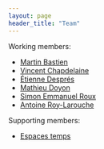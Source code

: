```yaml
---
layout: page
header_title: "Team"
---
```


Working members:

+ [Martin Bastien](https://twitter.com/martinbastien)
+ [Vincent Chapdelaine](https://twitter.com/vincentac)
+ [Étienne Després](http://etienne.io/)
+ [Mathieu Doyon](https://twitter.com/mathdoy)
+ [Simon Emmanuel Roux](https://twitter.com/sroux)
+ [Antoine Roy-Larouche](https://twitter.com/touann)

Supporting members:

+ [Espaces temps](https://espacestemps.ca)
